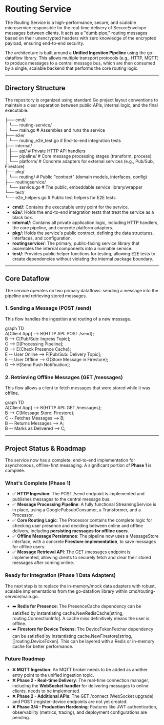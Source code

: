 # **Routing Service**

The Routing Service is a high-performance, secure, and scalable microservice responsible for the real-time delivery of SecureEnvelope messages between clients. It acts as a "dumb pipe," routing messages based on their unencrypted headers with zero knowledge of the encrypted payload, ensuring end-to-end security.

The architecture is built around a **Unified Ingestion Pipeline** using the go-dataflow library. This allows multiple transport protocols (e.g., HTTP, MQTT) to produce messages to a central message bus, which are then consumed by a single, scalable backend that performs the core routing logic.

---

## **Directory Structure**

The repository is organized using standard Go project layout conventions to maintain a clear separation between public APIs, internal logic, and the final executable.

├── cmd/    
│   └── routing-service/    
│       └── main.go              \# Assembles and runs the service    
├── e2e/    
│   └── routing\_e2e\_test.go      \# End-to-end integration tests    
├── internal/    
│   ├── api/                     \# Private HTTP API handlers    
│   ├── pipeline/                \# Core message processing stages (transform, process)    
│   └── platform/                \# Concrete adapters for external services (e.g., Pub/Sub, Firestore)  
├── pkg/    
│   └── routing/                 \# Public "contract" (domain models, interfaces, config)    
├── routingservice/    
│   └── service.go               \# The public, embeddable service library/wrapper    
└── test/    
└── e2e\_helpers.go           \# Public test helpers for E2E tests

* **cmd/**: Contains the executable entry point for the service.
* **e2e/**: Holds the end-to-end integration tests that treat the service as a black box.
* **internal/**: Contains all private application logic, including HTTP handlers, the core pipeline, and concrete platform adapters.
* **pkg/**: Holds the service's public contract, defining the data structures, interfaces, and configuration.
* **routingservice/**: The primary, public-facing service library that assembles the internal components into a runnable service.
* **test/**: Provides public helper functions for testing, allowing E2E tests to create dependencies without violating the internal package boundary.

---

## **Core Dataflow**

The service operates on two primary dataflows: sending a message into the pipeline and retrieving stored messages.

### **1\. Sending a Message (POST /send)**

This flow handles the ingestion and routing of a new message.

graph TD  
A\[Client App\] \--\> B{HTTP API: POST /send};  
B \--\> C\[Pub/Sub: Ingress Topic\];  
C \--\> D\[Processing Pipeline\];  
D \--\> E{Check Presence Cache};  
E \-- User Online \--\> F\[Pub/Sub: Delivery Topic\];  
E \-- User Offline \--\> G{Store Message in Firestore};  
G \--\> H\[Send Push Notification\];

### **2\. Retrieving Offline Messages (GET /messages)**

This flow allows a client to fetch messages that were stored while it was offline.

graph TD  
A\[Client App\] \--\> B{HTTP API: GET /messages};  
B \--\> C{Message Store: Firestore};  
C \-- Fetches Messages \--\> B;  
B \-- Returns Messages \--\> A;  
B \-- Marks as Delivered \--\> C;

---

## **Project Status & Roadmap**

The service now has a complete, end-to-end implementation for asynchronous, offline-first messaging. A significant portion of **Phase 1** is complete.

### **What's Complete (Phase 1\)**

* ✅ **HTTP Ingestion**: The POST /send endpoint is implemented and publishes messages to the central message bus.
* ✅ **Message Processing Pipeline**: A fully functional StreamingService is in place, using a GooglePubsubConsumer, a Transformer, and a Processor.
* ✅ **Core Routing Logic**: The Processor contains the complete logic for checking user presence and deciding between online and offline delivery, including **persisting messages for offline users**.
* ✅ **Offline Message Persistence**: The pipeline now uses a MessageStore interface, with a concrete **Firestore implementation**, to save messages for offline users.
* ✅ **Message Retrieval API**: The GET /messages endpoint is implemented, allowing clients to securely fetch and clear their stored messages after coming online.

### **Ready for Integration (Phase 1 Data Adapters)**

The next step is to replace the in-memory/mock data adapters with robust, scalable implementations from the go-dataflow library within cmd/routing-service/main.go.

* ➡️ **Redis for Presence**: The PresenceCache dependency can be satisfied by instantiating cache.NewRedisCache\[string, routing.ConnectionInfo\]. A cache miss definitively means the user is offline.
* ➡️ **Firestore for Device Tokens**: The DeviceTokenFetcher dependency can be satisfied by instantiating cache.NewFirestore\[string, \[\]routing.DeviceToken\]. This can be layered with a Redis or in-memory cache for better performance.

### **Future Roadmap**

* ❌ **MQTT Ingestion**: An MQTT broker needs to be added as another entry point to the unified ingestion topic.
* ❌ **Phase 2 \- Real-time Delivery**: The real-time connection manager, including the **WebSocket handler** for delivering messages to online clients, needs to be implemented.
* ❌ **Phase 2 \- Additional APIs**: The GET /connect (WebSocket upgrade) and POST /register-device endpoints are not yet created.
* ❌ **Phase 3/4 \- Production Hardening**: Features like JWT authentication, observability (metrics, tracing), and deployment configurations are pending.